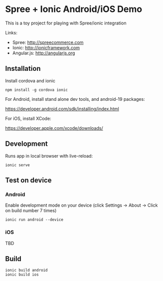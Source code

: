 # Spree + Ionic Android/iOS Demo

This is a toy project for playing with Spree/ionic integration

Links:

- Spree: http://spreecommerce.com
- Ionic: http://ionicframework.com
- Angular.js: http://angularjs.org

## Installation

Install cordova and ionic

```
npm install -g cordova ionic
```

For Android, install stand alone dev tools, and android-19 packages:

https://developer.android.com/sdk/installing/index.html

For iOS, install XCode:

https://developer.apple.com/xcode/downloads/

## Development

Runs app in local browser with live-reload:

```
ionic serve
```

## Test on device

### Android

Enable development mode on your device (click Settings -> About -> Click on build number 7 times)

```
ionic run android --device
```

### iOS

TBD

## Build

```
ionic build android
ionic build ios
```
